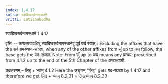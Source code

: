 ```yaml
---
index: 1.4.17
sutra: स्वादिष्वसर्वनामस्थाने
vritti: satishabodha
---
```



 स्वादिष्वसर्वनामस्थाने 1.4.17 


वृत्तिः -- कप्प्रत्ययावधिषु स्वादिष्वसर्वनामस्थानेषु पूर्वं पदं स्यात्। Excluding the affixes that have the सर्वनामस्थान-सञ्ज्ञा, when any of the other affixes from सुँ up to कप् follow, the base gets the पद-सञ्ज्ञा. Note: From सुँ up to कप् means any प्रत्यय: prescribed from 4.1.2 up to the end of the 5th Chapter of the अष्टाध्यायी. 


उदाहरणम् – लिह् + भ्याम् 4.1.2 Here the अङ्गम् “लिह्” gets पद-सञ्ज्ञा by 1.4.17 and therefore we get लिढ् + भ्याम् 8.2.31 = लिड्भ्याम् 8.2.39 


